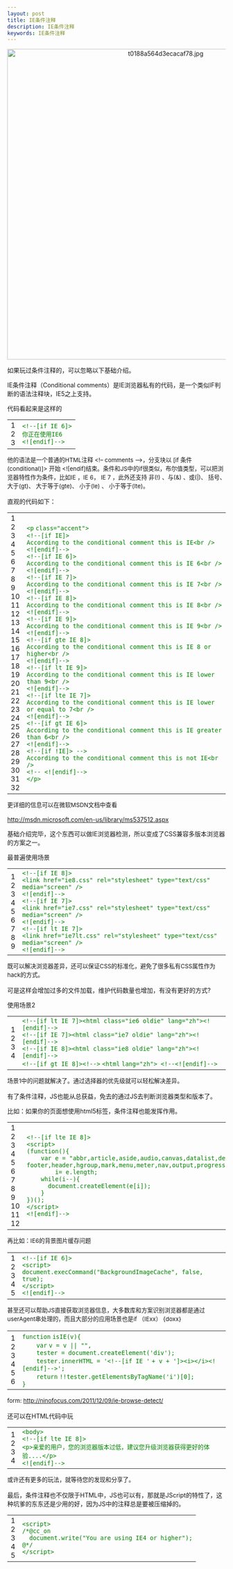 ```yaml
---
layout: post
title: IE条件注释
description: IE条件注释
keywords: IE条件注释
---
```


<style>
    .articleCot code{
        color: #008200 !important;
        border: none;
    }
</style>
<div class="articleCot">
    <p style="text-align:center;">
        <img src="http://cms.9tech.cn/uploads/allimg/131226/1053444O4-0.jpg" width="715" alt="t0188a564d3ecacaf78.jpg" title="t0188a564d3ecacaf78.jpg">
    </p>
    <p>
        如果玩过条件注释的，可以忽略以下基础介绍。
    </p>
    <p>
        IE条件注释（Conditional comments）是IE浏览器私有的代码，是一个类似IF判断的语法注释块，IE5之上支持。
    </p>
    <p>
        代码看起来是这样的
    </p>
    <div><div id="highlighter_611144" class="syntaxhighlighter  html"><table border="0" cellpadding="0" cellspacing="0"><tbody><tr><td class="gutter"><div class="line number1 index0 alt2">1</div><div class="line number2 index1 alt1">2</div><div class="line number3 index2 alt2">3</div></td><td class="code"><div class="container"><div class="line number1 index0 alt2"><code class="html comments">&lt;!--[if IE 6]&gt;</code></div><div class="line number2 index1 alt1"><code class="html comments">你正在使用IE6</code></div><div class="line number3 index2 alt2"><code class="html comments">&lt;![endif]--&gt;</code></div></div></td></tr></tbody></table></div></div>
    <p>
        <span style="line-height:1.5;font-size:10pt;">他的语法是一个普通的HTML注释 &lt;!– comments –&gt;，分支块以 [if 条件(conditional)]&gt; 开始 &lt;![endif]结束。条件和JS中的if很类似，布尔值类型，可以把浏览器特性作为条件，比如IE ，IE 6， IE 7 ，此外还支持 非(!) 、与(&amp;) 、或(|)、 括号、 大于(gt)、 大于等于(gte)、 小于(le) 、 小于等于(lte)。</span>
    </p>
    <p>
        直观的代码如下：
    </p>
    <div><div id="highlighter_45956" class="syntaxhighlighter  html"><table border="0" cellpadding="0" cellspacing="0"><tbody><tr><td class="gutter"><div class="line number1 index0 alt2">1</div><div class="line number2 index1 alt1">2</div><div class="line number3 index2 alt2">3</div><div class="line number4 index3 alt1">4</div><div class="line number5 index4 alt2">5</div><div class="line number6 index5 alt1">6</div><div class="line number7 index6 alt2">7</div><div class="line number8 index7 alt1">8</div><div class="line number9 index8 alt2">9</div><div class="line number10 index9 alt1">10</div><div class="line number11 index10 alt2">11</div><div class="line number12 index11 alt1">12</div><div class="line number13 index12 alt2">13</div><div class="line number14 index13 alt1">14</div><div class="line number15 index14 alt2">15</div><div class="line number16 index15 alt1">16</div><div class="line number17 index16 alt2">17</div><div class="line number18 index17 alt1">18</div><div class="line number19 index18 alt2">19</div><div class="line number20 index19 alt1">20</div><div class="line number21 index20 alt2">21</div><div class="line number22 index21 alt1">22</div><div class="line number23 index22 alt2">23</div><div class="line number24 index23 alt1">24</div><div class="line number25 index24 alt2">25</div><div class="line number26 index25 alt1">26</div><div class="line number27 index26 alt2">27</div><div class="line number28 index27 alt1">28</div><div class="line number29 index28 alt2">29</div><div class="line number30 index29 alt1">30</div><div class="line number31 index30 alt2">31</div><div class="line number32 index31 alt1">32</div></td><td class="code"><div class="container"><div class="line number1 index0 alt2"><code class="html plain">&lt;</code><code class="html keyword">p</code> <code class="html color1">class</code><code class="html plain">=</code><code class="html string">"accent"</code><code class="html plain">&gt;</code></div><div class="line number2 index1 alt1"><code class="html comments">&lt;!--[if IE]&gt;</code></div><div class="line number3 index2 alt2"><code class="html comments">According to the conditional comment this is IE&lt;br /&gt;</code></div><div class="line number4 index3 alt1"><code class="html comments">&lt;![endif]--&gt;</code></div><div class="line number5 index4 alt2"><code class="html comments">&lt;!--[if IE 6]&gt;</code></div><div class="line number6 index5 alt1"><code class="html comments">According to the conditional comment this is IE 6&lt;br /&gt;</code></div><div class="line number7 index6 alt2"><code class="html comments">&lt;![endif]--&gt;</code></div><div class="line number8 index7 alt1"><code class="html comments">&lt;!--[if IE 7]&gt;</code></div><div class="line number9 index8 alt2"><code class="html comments">According to the conditional comment this is IE 7&lt;br /&gt;</code></div><div class="line number10 index9 alt1"><code class="html comments">&lt;![endif]--&gt;</code></div><div class="line number11 index10 alt2"><code class="html comments">&lt;!--[if IE 8]&gt;</code></div><div class="line number12 index11 alt1"><code class="html comments">According to the conditional comment this is IE 8&lt;br /&gt;</code></div><div class="line number13 index12 alt2"><code class="html comments">&lt;![endif]--&gt;</code></div><div class="line number14 index13 alt1"><code class="html comments">&lt;!--[if IE 9]&gt;</code></div><div class="line number15 index14 alt2"><code class="html comments">According to the conditional comment this is IE 9&lt;br /&gt;</code></div><div class="line number16 index15 alt1"><code class="html comments">&lt;![endif]--&gt;</code></div><div class="line number17 index16 alt2"><code class="html comments">&lt;!--[if gte IE 8]&gt;</code></div><div class="line number18 index17 alt1"><code class="html comments">According to the conditional comment this is IE 8 or higher&lt;br /&gt;</code></div><div class="line number19 index18 alt2"><code class="html comments">&lt;![endif]--&gt;</code></div><div class="line number20 index19 alt1"><code class="html comments">&lt;!--[if lt IE 9]&gt;</code></div><div class="line number21 index20 alt2"><code class="html comments">According to the conditional comment this is IE lower than 9&lt;br /&gt;</code></div><div class="line number22 index21 alt1"><code class="html comments">&lt;![endif]--&gt;</code></div><div class="line number23 index22 alt2"><code class="html comments">&lt;!--[if lte IE 7]&gt;</code></div><div class="line number24 index23 alt1"><code class="html comments">According to the conditional comment this is IE lower or equal to 7&lt;br /&gt;</code></div><div class="line number25 index24 alt2"><code class="html comments">&lt;![endif]--&gt;</code></div><div class="line number26 index25 alt1"><code class="html comments">&lt;!--[if gt IE 6]&gt;</code></div><div class="line number27 index26 alt2"><code class="html comments">According to the conditional comment this is IE greater than 6&lt;br /&gt;</code></div><div class="line number28 index27 alt1"><code class="html comments">&lt;![endif]--&gt;</code></div><div class="line number29 index28 alt2"><code class="html comments">&lt;!--[if !IE]&gt; --&gt;</code></div><div class="line number30 index29 alt1"><code class="html plain">According to the conditional comment this is not IE&lt;</code><code class="html keyword">br</code> <code class="html plain">/&gt;</code></div><div class="line number31 index30 alt2"><code class="html comments">&lt;!-- &lt;![endif]--&gt;</code></div><div class="line number32 index31 alt1"><code class="html plain">&lt;/</code><code class="html keyword">p</code><code class="html plain">&gt;</code></div></div></td></tr></tbody></table></div></div>
    <p>
        <span style="line-height:1.5;font-size:10pt;">更详细的信息可以在微软MSDN文档中查看</span>
    </p>
    <p>
        <a href="http://msdn.microsoft.com/en-us/library/ms537512.aspx" target="_blank">http://msdn.microsoft.com/en-us/library/ms537512.aspx</a>
    </p>
    <p>
        基础介绍完毕，这个东西可以做IE浏览器检测，所以变成了CSS兼容多版本浏览器的方案之一。
    </p>
    <p>
        最普遍使用场景
    </p>
    <div><div id="highlighter_12007" class="syntaxhighlighter  html"><table border="0" cellpadding="0" cellspacing="0"><tbody><tr><td class="gutter"><div class="line number1 index0 alt2">1</div><div class="line number2 index1 alt1">2</div><div class="line number3 index2 alt2">3</div><div class="line number4 index3 alt1">4</div><div class="line number5 index4 alt2">5</div><div class="line number6 index5 alt1">6</div><div class="line number7 index6 alt2">7</div><div class="line number8 index7 alt1">8</div><div class="line number9 index8 alt2">9</div></td><td class="code"><div class="container"><div class="line number1 index0 alt2"><code class="html comments">&lt;!--[if IE 8]&gt;</code></div><div class="line number2 index1 alt1"><code class="html comments">&lt;link href="ie8.css" rel="stylesheet" type="text/css" media="screen" /&gt;</code></div><div class="line number3 index2 alt2"><code class="html comments">&lt;![endif]--&gt;</code></div><div class="line number4 index3 alt1"><code class="html comments">&lt;!--[if IE 7]&gt;</code></div><div class="line number5 index4 alt2"><code class="html comments">&lt;link href="ie7.css" rel="stylesheet" type="text/css" media="screen" /&gt;</code></div><div class="line number6 index5 alt1"><code class="html comments">&lt;![endif]--&gt;</code></div><div class="line number7 index6 alt2"><code class="html comments">&lt;!--[if lt IE 7]&gt;</code></div><div class="line number8 index7 alt1"><code class="html comments">&lt;link href="ie7lt.css" rel="stylesheet" type="text/css" media="screen" /&gt;</code></div><div class="line number9 index8 alt2"><code class="html comments">&lt;![endif]--&gt;</code></div></div></td></tr></tbody></table></div></div>
    <p>
        <span style="line-height:1.5;font-size:10pt;">既可以解决浏览器差异，还可以保证CSS的标准化，避免了很多私有CSS属性作为hack的方式。</span>
    </p>
    <p>
        可是这样会增加过多的文件加载，维护代码数量也增加，有没有更好的方式?
    </p>
    <p>
        使用场景2
    </p>
    <div><div id="highlighter_331882" class="syntaxhighlighter  html"><table border="0" cellpadding="0" cellspacing="0"><tbody><tr><td class="gutter"><div class="line number1 index0 alt2">1</div><div class="line number2 index1 alt1">2</div><div class="line number3 index2 alt2">3</div><div class="line number4 index3 alt1">4</div></td><td class="code"><div class="container"><div class="line number1 index0 alt2"><code class="html comments">&lt;!--[if lt IE 7]&gt;&lt;html class="ie6 oldie" lang="zh"&gt;&lt;![endif]--&gt;</code></div><div class="line number2 index1 alt1"><code class="html comments">&lt;!--[if IE 7]&gt;&lt;html class="ie7 oldie" lang="zh"&gt;&lt;![endif]--&gt;</code></div><div class="line number3 index2 alt2"><code class="html comments">&lt;!--[if IE 8]&gt;&lt;html class="ie8 oldie" lang="zh"&gt;&lt;![endif]--&gt;</code></div><div class="line number4 index3 alt1"><code class="html comments">&lt;!--[if gt IE 8]&gt;&lt;!--&gt;</code> <code class="html plain">&lt;</code><code class="html keyword">html</code> <code class="html color1">lang</code><code class="html plain">=</code><code class="html string">"zh"</code><code class="html plain">&gt; </code><code class="html comments">&lt;!--&lt;![endif]--&gt;</code></div></div></td></tr></tbody></table></div></div>
    <p>
        <span style="line-height:1.5;font-size:10pt;">场景1中的问题就解决了。通过选择器的优先级就可以轻松解决差异。</span>
    </p>
    <p>
        有了条件注释，JS也能从总获益，免去的通过JS去判断浏览器类型和版本了。
    </p>
    <p>
        比如：如果你的页面想使用html5标签，条件注释也能发挥作用。
    </p>
    <div><div id="highlighter_172128" class="syntaxhighlighter  html"><table border="0" cellpadding="0" cellspacing="0"><tbody><tr><td class="gutter"><div class="line number1 index0 alt2">1</div><div class="line number2 index1 alt1">2</div><div class="line number3 index2 alt2">3</div><div class="line number4 index3 alt1">4</div><div class="line number5 index4 alt2">5</div><div class="line number6 index5 alt1">6</div><div class="line number7 index6 alt2">7</div><div class="line number8 index7 alt1">8</div><div class="line number9 index8 alt2">9</div><div class="line number10 index9 alt1">10</div><div class="line number11 index10 alt2">11</div><div class="line number12 index11 alt1">12</div></td><td class="code"><div class="container"><div class="line number1 index0 alt2"><code class="html comments">&lt;!--[if lte IE 8]&gt;</code></div><div class="line number2 index1 alt1"><code class="html comments">&lt;script&gt;</code></div><div class="line number3 index2 alt2"><code class="html comments">(function(){</code></div><div class="line number4 index3 alt1"><code class="html spaces">&nbsp;&nbsp;&nbsp;&nbsp;</code><code class="html comments">var e = "abbr,article,aside,audio,canvas,datalist,details,dialog,eventsource,figure,</code></div><div class="line number5 index4 alt2"><code class="html comments">footer,header,hgroup,mark,menu,meter,nav,output,progress,section,time,video".split(','),</code></div><div class="line number6 index5 alt1"><code class="html spaces">&nbsp;&nbsp;&nbsp;&nbsp;&nbsp;&nbsp;&nbsp;&nbsp;</code><code class="html comments">i= e.length; </code></div><div class="line number7 index6 alt2"><code class="html spaces">&nbsp;&nbsp;&nbsp;&nbsp;</code><code class="html comments">while(i--){</code></div><div class="line number8 index7 alt1"><code class="html spaces">&nbsp;&nbsp;&nbsp;&nbsp;&nbsp;&nbsp;</code><code class="html comments">document.createElement(e[i]);</code></div><div class="line number9 index8 alt2"><code class="html spaces">&nbsp;&nbsp;&nbsp;&nbsp;</code><code class="html comments">}</code></div><div class="line number10 index9 alt1"><code class="html comments">})();</code></div><div class="line number11 index10 alt2"><code class="html comments">&lt;/script&gt;</code></div><div class="line number12 index11 alt1"><code class="html comments">&lt;![endif]--&gt;</code></div></div></td></tr></tbody></table></div></div>
    <p>
        <span style="line-height:1.5;font-size:10pt;">再比如：IE6的背景图片缓存问题</span>
    </p>
    <div>
	<span style="line-height:1.5;">
<div><div id="highlighter_225633" class="syntaxhighlighter  html"><table border="0" cellpadding="0" cellspacing="0"><tbody><tr><td class="gutter"><div class="line number1 index0 alt2">1</div><div class="line number2 index1 alt1">2</div><div class="line number3 index2 alt2">3</div><div class="line number4 index3 alt1">4</div><div class="line number5 index4 alt2">5</div></td><td class="code"><div class="container"><div class="line number1 index0 alt2"><code class="html comments">&lt;!--[if IE 6]&gt;</code></div><div class="line number2 index1 alt1"><code class="html comments">&lt;script&gt;</code></div><div class="line number3 index2 alt2"><code class="html comments">document.execCommand("BackgroundImageCache", false, true);</code></div><div class="line number4 index3 alt1"><code class="html comments">&lt;/script&gt;</code></div><div class="line number5 index4 alt2"><code class="html comments">&lt;![endif]--&gt;</code></div></div></td></tr></tbody></table></div></div>
</span>
    </div>
    <p>
        <span style="line-height:1.5;font-size:10pt;">甚至还可以帮助JS直接获取浏览器信息，大多数库和方案识别浏览器都是通过userAgent串处理的，而且大部分的应用场景也是if （IExx） {doxx}</span>
    </p>
    <div><div id="highlighter_249559" class="syntaxhighlighter  js"><table border="0" cellpadding="0" cellspacing="0"><tbody><tr><td class="gutter"><div class="line number1 index0 alt2">1</div><div class="line number2 index1 alt1">2</div><div class="line number3 index2 alt2">3</div><div class="line number4 index3 alt1">4</div><div class="line number5 index4 alt2">5</div><div class="line number6 index5 alt1">6</div></td><td class="code"><div class="container"><div class="line number1 index0 alt2"><code class="js keyword">function</code> <code class="js plain">isIE(v){</code></div><div class="line number2 index1 alt1"><code class="js spaces">&nbsp;&nbsp;&nbsp;&nbsp;</code><code class="js keyword">var</code> <code class="js plain">v = v || </code><code class="js string">""</code><code class="js plain">,</code></div><div class="line number3 index2 alt2"><code class="js spaces">&nbsp;&nbsp;&nbsp;&nbsp;</code><code class="js plain">tester = document.createElement(</code><code class="js string">'div'</code><code class="js plain">);</code></div><div class="line number4 index3 alt1"><code class="js spaces">&nbsp;&nbsp;&nbsp;&nbsp;</code><code class="js plain">tester.innerHTML = </code><code class="js string">'&lt;!--[if IE '</code> <code class="js plain">+ v + </code><code class="js string">']&gt;&lt;i&gt;&lt;/i&gt;&lt;![endif]--&gt;'</code><code class="js plain">;</code></div><div class="line number5 index4 alt2"><code class="js spaces">&nbsp;&nbsp;&nbsp;&nbsp;</code><code class="js keyword">return</code> <code class="js plain">!!tester.getElementsByTagName(</code><code class="js string">'i'</code><code class="js plain">)[0];</code></div><div class="line number6 index5 alt1"><code class="js plain">}</code></div></div></td></tr></tbody></table></div></div>
    <p>
        <span style="line-height:1.5;font-size:10pt;">form:&nbsp;</span><a href="http://ninofocus.com/2011/12/09/ie-browse-detect/" target="_blank" style="line-height:1.5;font-size:10pt;">http://ninofocus.com/2011/12/09/ie-browse-detect/</a>
    </p>
    <p>
        还可以在HTML代码中玩
    </p>
    <div><div id="highlighter_739105" class="syntaxhighlighter  html"><table border="0" cellpadding="0" cellspacing="0"><tbody><tr><td class="gutter"><div class="line number1 index0 alt2">1</div><div class="line number2 index1 alt1">2</div><div class="line number3 index2 alt2">3</div><div class="line number4 index3 alt1">4</div></td><td class="code"><div class="container"><div class="line number1 index0 alt2"><code class="html plain">&lt;</code><code class="html keyword">body</code><code class="html plain">&gt;</code></div><div class="line number2 index1 alt1"><code class="html comments">&lt;!--[if lte IE 8]&gt;</code></div><div class="line number3 index2 alt2"><code class="html comments">&lt;p&gt;亲爱的用户，您的浏览器版本过低，建议您升级浏览器获得更好的体验....&lt;/p&gt;</code></div><div class="line number4 index3 alt1"><code class="html comments">&lt;![endif]--&gt;</code></div></div></td></tr></tbody></table></div></div>
    <p>
        <span style="line-height:1.5;font-size:10pt;">或许还有更多的玩法，就等待您的发现和分享了。</span>
    </p>
    <p>
        最后，条件注释也不仅限于HTML中，JS也可以有，那就是JScript的特性了，这种坑爹的东东还是少用的好，因为JS中的注释总是要被压缩掉的。
    </p>
    <div><div id="highlighter_472618" class="syntaxhighlighter  js"><table border="0" cellpadding="0" cellspacing="0"><tbody><tr><td class="gutter"><div class="line number1 index0 alt2">1</div><div class="line number2 index1 alt1">2</div><div class="line number3 index2 alt2">3</div><div class="line number4 index3 alt1">4</div><div class="line number5 index4 alt2">5</div></td><td class="code"><div class="container"><div class="line number1 index0 alt2"><code class="js plain">&lt;script&gt;</code></div><div class="line number2 index1 alt1"><code class="js comments">/*@cc_on</code></div><div class="line number3 index2 alt2"><code class="js spaces">&nbsp;&nbsp;</code><code class="js comments">document.write("You are using IE4 or higher");</code></div><div class="line number4 index3 alt1"><code class="js comments">@*/</code></div><div class="line number5 index4 alt2"><code class="js plain">&lt;/script&gt;</code></div></div></td></tr></tbody></table></div></div>
</div>